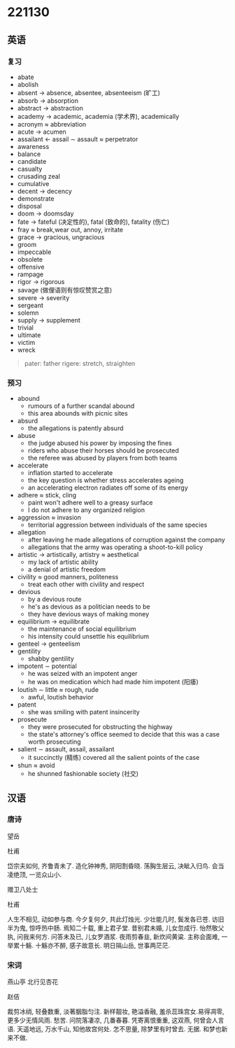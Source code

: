 # 221130

## 英语

### 复习

- abate
- abolish
- absent &rarr; absence, absentee, absenteeism (旷工)
- absorb &rarr; absorption
- abstract &rarr; abstraction
- academy &rarr; academic, academia (学术界), academically
- acronym &asymp; abbreviation
- acute &rarr; acumen
- assailant &larr; assail &sim; assault &asymp; perpetrator
- awareness
- balance
- candidate
- casualty
- crusading zeal
- cumulative
- decent &rarr; decency
- demonstrate
- disposal
- doom &rarr; doomsday
- fate &rarr; fateful (决定性的), fatal (致命的), fatality (伤亡)
- fray &asymp; break,wear out, annoy, irritate
- grace &rarr; gracious, ungracious
- groom
- impeccable
- obsolete
- offensive
- rampage
- rigor &rarr; rigorous
- savage (做俚语则有惊叹赞赏之意)
- severe &rarr; severity
- sergeant
- solemn
- supply &rarr; supplement
- trivial
- ultimate
- victim
- wreck

> pater: father
> rigere: stretch, straighten

### 预习

- abound
  - rumours of a further scandal abound
  - this area abounds with picnic sites
- absurd
  - the allegations is patently absurd
- abuse
  - the judge abused his power by imposing the fines
  - riders who abuse their horses should be prosecuted
  - the referee was abused by players from both teams
- accelerate
  - inflation started to accelerate
  - the key question is whether stress accelerates ageing
  - an accelerating electron radiates off some of its energy
- adhere &asymp; stick, cling
  - paint won't adhere well to a greasy surface
  - I do not adhere to any organized religion
- aggression &asymp; invasion
  - territorial aggression between individuals of the same species
- allegation
  - after leaving he made allegations of corruption against the company
  - allegations that the army was operating a shoot-to-kill policy
- artistic &rarr; artistically, artistry &asymp; aesthetical
  - my lack of artistic ability
  - a denial of artistic freedom
- civility &asymp; good manners, politeness
  - treat each other with civility and respect
- devious
  - by a devious route
  - he's as devious as a politician needs to be
  - they have devious ways of making money
- equilibrium &rarr; equilibrate
  - the maintenance of social equilibrium
  - his intensity could unsettle his equilibrium
- genteel &rarr; genteelism
- gentility
  - shabby gentility
- impotent &sim; potential
  - he was seized with an impotent anger
  - he was on medication which had made him impotent (阳痿)
- loutish &sim; little &asymp; rough, rude
  - awful, loutish behavior
- patent
  - she was smiling with patent insincerity
- prosecute
  - they were prosecuted for obstructing the highway
  - the state's attorney's office seemed to decide that this was a case worth prosecuting
- salient &sim; assault, assail, assailant
  - it succinctly (精练) covered all the salient points of the case
- shun &asymp; avoid
  - he shunned fashionable society (社交)

## 汉语

### 唐诗

望岳

杜甫

岱宗夫如何, 齐鲁青未了.
造化钟神秀, 阴阳割昏晓.
荡胸生层云, 决眦入归鸟.
会当凌绝顶, 一览众山小.

赠卫八处士

杜甫

人生不相见, 动如参与商.
今夕复何夕, 共此灯烛光.
少壮能几时, 鬓发各已苍.
访旧半为鬼, 惊呼热中肠.
焉知二十载, 重上君子堂.
昔别君未婚, 儿女忽成行.
怡然敬父执, 问我来何方.
问答未及已, 儿女罗酒浆.
夜雨剪春韭, 新炊间黄粱.
主称会面难, 一举累十觞.
十觞亦不醉, 感子故意长.
明日隔山岳, 世事两茫茫.

### 宋词

燕山亭 北行见杏花

赵佶

裁剪冰绡, 轻叠数重, 淡著胭脂匀注. 新样靓妆, 艳溢香融, 羞杀蕊珠宫女.易得凋零, 更多少无情风雨. 愁苦. 问院落凄凉, 几番春暮.
凭寄离恨重重, 这双燕, 何曾会人言语. 天遥地远, 万水千山, 知他故宫何处. 怎不思量, 除梦里有时曾去. 无据. 和梦也新来不做.
